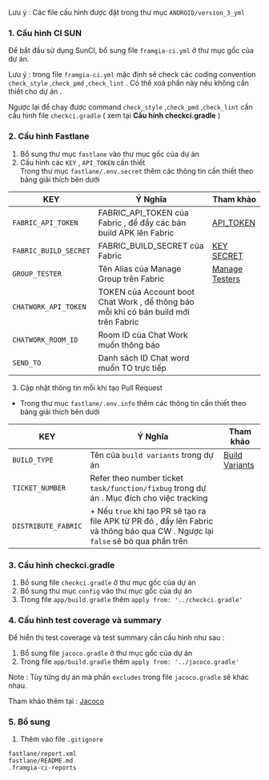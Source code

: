 
Lưu ý : Các file cấu hình được đặt trong thư mục  `ANDROID/version_3_yml`
### 1. Cấu hình CI SUN
Để bắt đầu sử dụng SunCI, bổ sung file `framgia-ci.yml` ở thư mục gốc của dự án.

Lưu ý  :  trong file `framgia-ci.yml` mặc định sẽ check các coding convention `check_style` ,`check_pmd` ,`check_lint`  . Có thế xoá phần này nếu không cần thiết cho dự án .

Ngược lại để chạy được command `check_style` ,`check_pmd` ,`check_lint` cần cầu hình file `checkci.gradle`  ( xem tại **Cấu hính checkci.gradle** ) 

### 2. Cấu hình Fastlane 
1) Bổ sung thư mục `fastlane` vào thư mục gốc của dự án 
2) Cấu hình các `KEY` , `API_TOKEN` cần thiết  
Trong thư mục `fastlane/.env.secret` thêm các thông tin cần thiết theo bảng giải thích bên dưới 

| KEY | Ý Nghĩa |  Tham khảo |
| -------- | -------- | -------- |
| `FABRIC_API_TOKEN`     | FABRIC_API_TOKEN của  Fabric , để đẩy các bản build APK lên Fabric     |  [API_TOKEN ](https://docs.fabric.io/android/fabric/settings/api-keys.html)     |
| `FABRIC_BUILD_SECRET`     | FABRIC_BUILD_SECRET của Fabric     | [KEY SECRET ](https://docs.fabric.io/android/fabric/settings/api-keys.html)     |
| `GROUP_TESTER`     | Tên Alias của Manage Group trên Fabric | [Manage Testers ](https://docs.fabric.io/apple/beta/tester-management.html)     |
| `CHATWORK_API_TOKEN`     | TOKEN của Account boot Chat Work , để thông báo mỗi khi có bản build mới trên Fabric     |      |
| `CHATWORK_ROOM_ID`     | Room ID của Chat Work muốn thông báo   |      |
| `SEND_TO`     | Danh sách ID Chat word  muốn TO  trực tiếp |      |

3) Cập nhật thông tin mỗi khi tạo Pull Request 

+ Trong thư mục `fastlane/.env.info` thêm các thông tin cần thiết theo bảng giải thích bên dưới

| KEY | Ý Nghĩa |  Tham khảo |  
| -------- | -------- | -------- | 
| `BUILD_TYPE`     | Tên của `build variants`  trong  dự án | [Build Variants](https://developer.android.com/studio/build/build-variants)     | 
| `TICKET_NUMBER`     | Refer theo number ticket  `task/function/fixbug` trong dự án . Mục đích cho việc tracking |    
| `DISTRIBUTE_FABRIC`     | + Nếu `true` khi tạo PR sẽ tạo ra file APK từ PR đó , đẩy lên Fabric và thông báo qua CW  . Ngược lại `false` sẽ bỏ qua phần trên   |    

### 3. Cấu hình checkci.gradle 
1) Bổ sung file `checkci.gradle` ở thư mục gốc của dự án
2) Bổ sung thư mục `config` vào thư mục gốc của dự án 
3) Trong file `app/build.gradle`  thêm 
`apply from: '../checkci.gradle'`

### 4. Cấu hình test coverage và summary
Để hiển thị test coverage và test summary cần cấu hình như sau :
1) Bổ sung file `jacoco.gradle` ở thư mục gốc của dự án
2) Trong file `app/build.gradle`  thêm 
`apply from: '../jacoco.gradle'`

Note : Tùy từng dự án mà phần `excludes` trong file `jacoco.gradle` sẽ khác nhau.

Tham khảo thêm tại : [Jacoco](https://www.eclemma.org/jacoco/trunk/index.html)

###     5. Bổ sung
1) Thêm vào file  `.gitignore`
```
fastlane/report.xml
fastlane/README.md
.framgia-ci-reports
```

